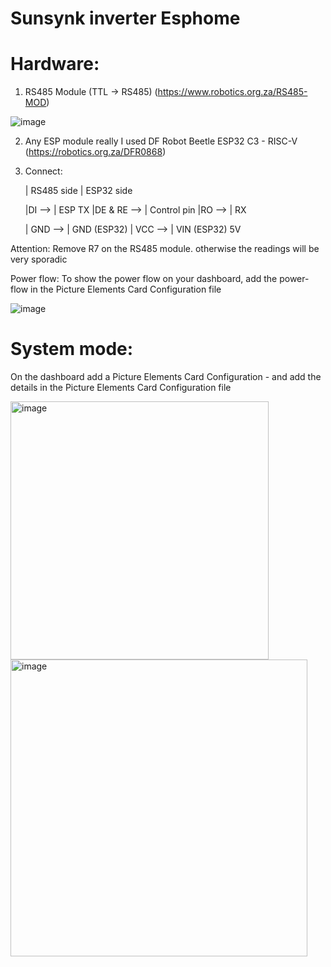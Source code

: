 # Sunsynk inverter Esphome

# Hardware:

1. RS485 Module (TTL -> RS485)
(https://www.robotics.org.za/RS485-MOD)

![image](https://user-images.githubusercontent.com/13587376/234514455-68eb6244-1da5-4967-82cd-034c172a47ba.png)

2. Any ESP module really
I used DF Robot Beetle ESP32 C3 - RISC-V
(https://robotics.org.za/DFR0868)

3. Connect:


    | RS485 side  | ESP32 side
      
    |DI -->       | ESP TX
    |DE & RE -->  | Control pin
    |RO -->       | RX

    | GND -->     | GND (ESP32)
    | VCC  -->    | VIN (ESP32) 5V

Attention:
Remove R7 on the RS485 module. otherwise the readings will be very sporadic


Power flow:
To show the power flow on your dashboard, add the power-flow in the Picture Elements Card Configuration file

![image](https://user-images.githubusercontent.com/13587376/234494799-3d959009-b19e-4531-91f8-28980415a05d.png)


# System mode:

On the dashboard add a Picture Elements Card Configuration - and add the details in the Picture Elements Card Configuration file

<img width="413" alt="image" src="https://user-images.githubusercontent.com/13587376/234494961-01776480-d7e5-43bf-9c42-c9559723bcad.png">
<img width="475" alt="image" src="https://user-images.githubusercontent.com/13587376/234502899-172496b2-a76c-4f2b-9373-f192cdb08742.png">

